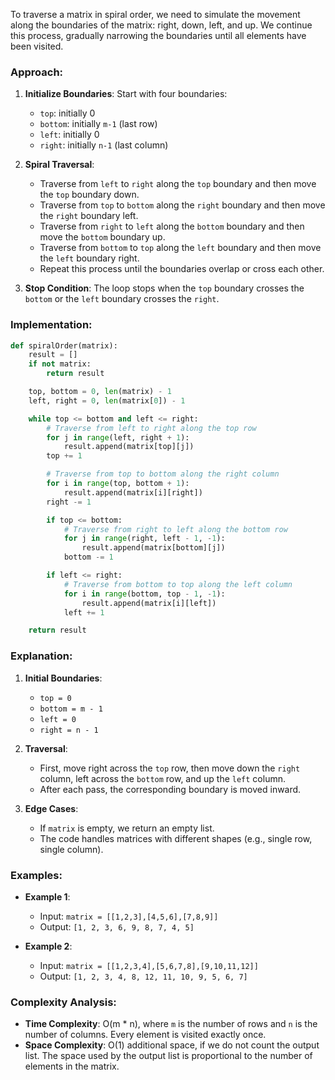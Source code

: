 To traverse a matrix in spiral order, we need to simulate the movement along the boundaries of the matrix: right, down, left, and up. We continue this process, gradually narrowing the boundaries until all elements have been visited.

### Approach:

1. **Initialize Boundaries**: Start with four boundaries:
   - `top`: initially 0
   - `bottom`: initially `m-1` (last row)
   - `left`: initially 0
   - `right`: initially `n-1` (last column)

2. **Spiral Traversal**:
   - Traverse from `left` to `right` along the `top` boundary and then move the `top` boundary down.
   - Traverse from `top` to `bottom` along the `right` boundary and then move the `right` boundary left.
   - Traverse from `right` to `left` along the `bottom` boundary and then move the `bottom` boundary up.
   - Traverse from `bottom` to `top` along the `left` boundary and then move the `left` boundary right.
   - Repeat this process until the boundaries overlap or cross each other.

3. **Stop Condition**: The loop stops when the `top` boundary crosses the `bottom` or the `left` boundary crosses the `right`.

### Implementation:

```python
def spiralOrder(matrix):
    result = []
    if not matrix:
        return result

    top, bottom = 0, len(matrix) - 1
    left, right = 0, len(matrix[0]) - 1

    while top <= bottom and left <= right:
        # Traverse from left to right along the top row
        for j in range(left, right + 1):
            result.append(matrix[top][j])
        top += 1

        # Traverse from top to bottom along the right column
        for i in range(top, bottom + 1):
            result.append(matrix[i][right])
        right -= 1

        if top <= bottom:
            # Traverse from right to left along the bottom row
            for j in range(right, left - 1, -1):
                result.append(matrix[bottom][j])
            bottom -= 1

        if left <= right:
            # Traverse from bottom to top along the left column
            for i in range(bottom, top - 1, -1):
                result.append(matrix[i][left])
            left += 1

    return result
```

### Explanation:

1. **Initial Boundaries**:
   - `top = 0`
   - `bottom = m - 1`
   - `left = 0`
   - `right = n - 1`

2. **Traversal**:
   - First, move right across the `top` row, then move down the `right` column, left across the `bottom` row, and up the `left` column.
   - After each pass, the corresponding boundary is moved inward.

3. **Edge Cases**:
   - If `matrix` is empty, we return an empty list.
   - The code handles matrices with different shapes (e.g., single row, single column).

### Examples:

- **Example 1**:
  - Input: `matrix = [[1,2,3],[4,5,6],[7,8,9]]`
  - Output: `[1, 2, 3, 6, 9, 8, 7, 4, 5]`

- **Example 2**:
  - Input: `matrix = [[1,2,3,4],[5,6,7,8],[9,10,11,12]]`
  - Output: `[1, 2, 3, 4, 8, 12, 11, 10, 9, 5, 6, 7]`

### Complexity Analysis:

- **Time Complexity**: O(m * n), where `m` is the number of rows and `n` is the number of columns. Every element is visited exactly once.
- **Space Complexity**: O(1) additional space, if we do not count the output list. The space used by the output list is proportional to the number of elements in the matrix.
